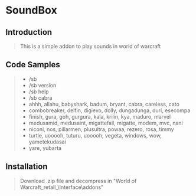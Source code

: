 # SoundBox

## Introduction

> This is a simple addon to play sounds in world of warcraft

## Code Samples

>    - /sb 
>    - /sb version
>    - /sb help
>    - /sb cabra
>    - ahhh, allahu, babyshark, badum, bryant, cabra, careless, cato 
>    - combobreaker, delfin, digievo, dolly, dungadunga, duri, esecompa
>    - finish, gura, goh, gurgura, kala, krilin, kya, maduro, marvel
>    - medusamid, medusaint, migattefail, migatte, modem, mvc, nani
>    - niconi, nos, pillarmen, plusultra, powaa, rezero, rosa, timmy
>    - turtle, uooooh, tuturu, uooooh, vegeta, windows, wow, yametekudasai
>    -  yare, yubarta

## Installation

> Download .zip file and decompress in "World of Warcraft\_retail_\Interface\addons\"